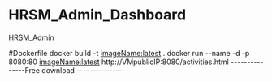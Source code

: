 # HRSM_Admin_Dashboard

HRSM_Admin

#Dockerfile
docker build -t <imageName:latest> .
docker run --name <containerName> -d -p 8080:80 <imageName:latest>
http://VMpublicIP:8080/activities.html
---------------Free download --------------
